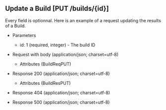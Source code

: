 ## Update a Build [PUT /builds/{id}]
Every field is optionnal. Here is an example of a request updating the results of a Build.

+ Parameters

    + id: 1 (required, integer) - The build ID

+ Request with body (application/json; charset=utf-8)

    + Attributes (BuildReqPUT)

    <!-- include(../auth/authHeader.md) -->

+ Response 200 (application/json; charset=utf-8)

    + Attributes (BuildResPUT)

+ Response 404 (application/json; charset=utf-8)

+ Response 500 (application/json; charset=utf-8)
